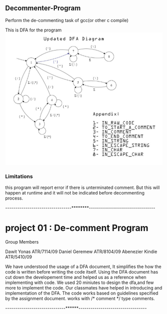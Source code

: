 ## Decommenter-Program

Perform the de-commenting task of gcc(or other c compile)


This is DFA for the program
![](updated_dfa.jpg)



### Limitations
this program will report error if there is unterminated comment.
But this will happen at runtime and it will not be indicated before
decommenting process.

---------------------------------********---------------------------------

# project 01 : De-comment Program

Group Members

Dawit Yonas	        ATR/7114/09
Daniel Geremew	    ATR/8104/09
Abenezier Kindie    ATR/5410/09

We have understood the usage of a DFA document,
It simplifies the how the code is written before writing the code itself.
Using the DFA document has cut down the developement time
and helped us as a reference when implementing with code.
We used 20 miniutes to design the dfa,and few more to implement the code.
Our classmates have helped in introducing and implementation of the DFA. 
The code works based on guidelines specified by the assignment document.
works with /* comment */ type comments.

------------------------------******----------------------------------
